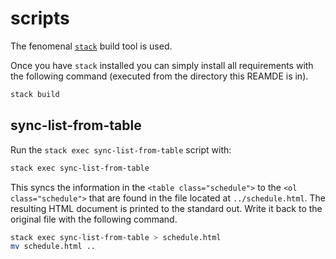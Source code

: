 scripts
=======

The fenomenal [`stack`](http://haskellstack.org) build tool is used.

Once you have `stack` installed you can simply install all requirements
with the following command (executed from the directory this REAMDE is in).

```bash
stack build
```

## sync-list-from-table

Run the `stack exec sync-list-from-table` script with:

```bash
stack exec sync-list-from-table
```

This syncs the information in the `<table class="schedule">` to the
`<ol class="schedule">` that are found in the file located at
`../schedule.html`. The resulting HTML document is printed to the
standard out. Write it back to the original file with the following command.

```bash
stack exec sync-list-from-table > schedule.html
mv schedule.html ..
```

